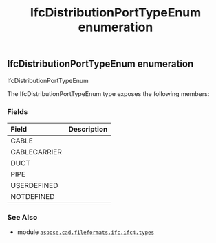 ﻿---
title: IfcDistributionPortTypeEnum enumeration
second_title: Aspose.CAD for Python via .NET API References
description: 
type: docs
weight: 2490
url: /python-net/aspose.cad.fileformats.ifc.ifc4.types/ifcdistributionporttypeenum/
is_root: false
---

## IfcDistributionPortTypeEnum enumeration

IfcDistributionPortTypeEnum



The IfcDistributionPortTypeEnum type exposes the following members:

### Fields
| Field | Description |
| :- | :- |
| CABLE |  |
| CABLECARRIER |  |
| DUCT |  |
| PIPE |  |
| USERDEFINED |  |
| NOTDEFINED |  |



### See Also
* module [`aspose.cad.fileformats.ifc.ifc4.types`](..)
